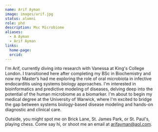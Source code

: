 ```yaml
---
name: Arif Ayman
image: images/arif.jpg
status: alumni
role: phd
description: Msc Microbiome
aliases:
  - A Ayman
  - Arif Ayman
links:
  home-page:
  orcid: 
---
```


I'm Arif, currently diving into research with Vanessa at King's College London. I transitioned here after completing my BSc in Biochemistry and now my Master’s had me exploring the role of oral microbiota in infective endocarditis using systems biology approaches. I'm interested in bioinformatics and predictive modeling of diseases, delving deep into the potential of the human microbiome as a biomarker. I'm about to begin my medical degree at the University of Warwick, where I'm excited to bridge the gap between systems biology-based disease modeling and hands-on diagnostic and clinical care.

Outside, you might spot me on Brick Lane, St. James Park, or St. Paul's, playing chess. Come say hi, or shoot me an email at arifayman@aol.com.
